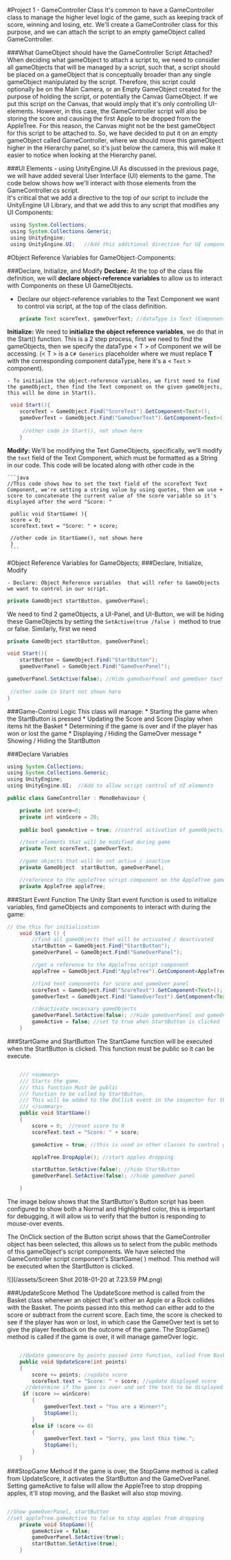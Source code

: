 #Project 1 - GameController Class
It's common to have a GameController class to manage the higher level logic of the game, such as keeping track of score, winning and losing, etc.  We'll create a GameController class for this purpose, and we can attach the script to an empty gameObject called GameController.  

###What GameObject should have the GameController Script Attached?
When deciding what gameObject to attach a script to, we need to consider all gameObjects that will be managed by a script, such that, a script should be placed on a gameObject that is conceptually broader than any single gameObject manipulated by the script.  Therefore, this script could optionally be on the Main Camera, or an Empty GameObject created for the purpose of holding the script, or potentially the Canvas GameObject.  If we put this script on the Canvas, that would imply that it's only controlling UI-elements.  However, in this case, the GameController script will also be storing the score and causing the first Apple to be dropped from the AppleTree.  For this reason, the Canvas might not be the best gameObject for this script to be attached to.  So, we have decided to put it on an empty gameObject called GameController, where we should move this gameObject higher in the Hierarchy panel, so it's just below the camera, this will make it easier to notice when looking at the Hierarchy panel.

###UI Elements - using UnityEngine.UI
As discussed in the previous page, we will have added several User Interface (UI) elements to the game.
The code below shows how we'll interact with those elements from the GameController.cs script.  
It's critical that we add a directive to the top of our script to include the UnityEngine UI Library, and that we add this to any script that modifies any UI Components:

```java
 using System.Collections;
 using System.Collections.Generic;
 using UnityEngine;
 using UnityEngine.UI;   //Add this additional directive for UI components
```

#Object Reference Variables for GameObject-Components: 

###Declare, Initialize, and Modify
 **Declare:** At the top of the class file definition, we will **declare object-reference variables** to allow us to interact with Components on these UI GameObjects. 

  - Declare our object-reference variables to the Text Component we want to control via script, at the top of the class definition.

```java
    private Text scoreText, gameOverText; //dataType is Text (Component) 
```

 **Initialize:** We need to **initialize the object reference variables**, we do that in the Start() function.  This is a 2 step process, first we need to find the gameObjects, then we specify the dataType < T > of Component we will be accessing. (< T > is a `C# Generics` placeholder where we must replace **T** with the corresponding component dataType, here it's a < `Text` > component). 

    - To initialize the object-reference variables, we first need to find the gameObject, then find the Text component on the given gameObjects, this will be done in Start().

```java
 void Start(){
    scoreText = GameObject.Find("ScoreText").GetComponent<Text>();
    gameOverText = GameObject.Find("GameOverText").GetComponent<Text>();
   
     //other code in Start(), not shown here 
    }
```
**Modify:** We'll be modifying the Text GameObjects, specifically, we'll modify the `text` field of the Text Component, which must be formatted as a String in our code. This code will be located along with other code in the  
  
    ```java
    //This code shows how to set the text field of the scoreText Text Component, we're setting a string value by using quotes, then we use + score to concatenate the current value of the score variable so it's displayed after the word "Score: "
     
     public void StartGame( ){
     score = 0;
     scoreText.text = "Score: " + score;
     
     //other code in StartGame(), not shown here  
     }
     ```
    
#Object Reference Variables for GameObjects;
###Declare, Initialize, Modify

    - Declare: Object Reference variables  that will refer to GameObjects we want to control in our script.
    
```java
private GameObject startButton, gameOverPanel;

```
    
We need to find 2 gameObjects, a UI-Panel, and UI-Button, we will be hiding these GameObjects by setting the `SetActive(true /false ) `method to true or false.  Similarly, first we need

```java
private GameObject startButton, gameOverPanel;

void Start(){
    startButton = GameObject.Find("StartButton");
    gameOverPanel = GameObject.Find("GameOverPanel");

gameOverPanel.SetActive(false); //Hide gameOverPanel and gameOver text
 
 //other code in Start not shown here
}

```



###Game-Control Logic
This class will manage: 
    * Starting the game when the StartButton is pressed
    * Updating the Score and Score Display when items hit the Basket
    * Determining if the game is over and if the player has won or lost the game
    * Displaying / Hiding the GameOver message
    * Showing / Hiding the StartButton 
    
    
###Declare Variables

```java
using System.Collections;
using System.Collections.Generic;
using UnityEngine;
using UnityEngine.UI;  //Add to allow script control of UI elements

public class GameController : MonoBehaviour {

    private int score=0;  
    private int winScore = 20;  
    
    public bool gameActive = true; //control activation of gameObjects, like dropping apples

    //text elements that will be modified during game
    private Text scoreText, gameOverText;

    //game objects that will be set active / inactive
    private GameObject  startButton, gameOverPanel;

    //reference to the appleTree script component on the AppleTree gameObject
    private AppleTree appleTree;
```

###Start Event Function
The Unity Start event function is used to initialize variables, find gameObjects and components to interact with during the game:

```java
// Use this for initialization
	void Start () {
        //find all gameObjects that will be activated / deactivated 
        startButton = GameObject.Find("StartButton");
        gameOverPanel = GameObject.Find("GameOverPanel");

        //get a reference to the AppleTree script component
        appleTree = GameObject.Find("AppleTree").GetComponent<AppleTree>();

        //find text components for score and gameOver panel
        scoreText = GameObject.Find("ScoreText").GetComponent<Text>();
        gameOverText = GameObject.Find("GameOverText").GetComponent<Text>();

        //deactivate necessary gameObjects
        gameOverPanel.SetActive(false); //Hide gameOverPanel and gameOver text
        gameActive = false; //set to true when StartButton is clicked
	}
```

###StartGame and StartButton
The StartGame function will be executed when the StartButton is clicked.  This function must be public so it can be execute.

```java

    /// <summary>
    /// Starts the game.
    /// this function Must be public 
    /// function to be called by StartButton, 
    /// This will be added to the OnClick event in the inspector for the StartButton
    /// </summary>
    public void StartGame()
    {
        score = 0;  //reset score to 0
        scoreText.text = "Score: " + score;

        gameActive = true; //this is used in other classes to control gameObjects

        appleTree.DropApple(); //start apples dropping

        startButton.SetActive(false); //hide StartButton
        gameOverPanel.SetActive(false); //hide gameOver panel

    }
```
The image below shows that the StartButton's Button script has been configured to show both a Normal and Highlighted color, this is important for debugging, it will allow us to verify that the button is responding to mouse-over events.

The OnClick section of the Button script shows that the GameController object has been selected, this allows us to select from the public methods of this gameObject's script components.  We have selected the GameController script component's StartGame( ) method.  This method will be executed when the StartButton is clicked. 

![](/assets/Screen Shot 2018-01-20 at 7.23.59 PM.png)

###UpdateScore Method
The UpdateScore method is called from the Basket class whenever an object that's either an Apple or a Rock collides with the Basket. The points passed into this method can either add to the score or subtract from the current score.  Each time, the score is checked to see if the player has won or lost, in which case the GameOver text is set to give the player feedback on the outcome of the game.  The StopGame() method is called if the game is over, it will manage gameOver logic. 


```java

    //Update gamescore by points passed into function, called from Basket class
    public void UpdateScore(int points)
    {
        score += points; //update score
        scoreText.text = "Score: " + score; //update displayed score
      //determine if the game is over and set the text to be displayed 
     if (score >= winScore) 
        {
            gameOverText.text = "You are a Winner!";
            StopGame();
        }
        else if (score <= 0)
        {
            gameOverText.text = "Sorry, you lost this time.";
            StopGame();
        }
    }
```

###StopGame Method
If the game is over, the StopGame method is called from UpdateScore, it activates the StartButton and the GameOverPanel.  Setting gameActive to false will allow the AppleTree to stop dropping apples, it'll stop moving, and the Basket will also stop moving.  

```java

//Show gameOverPanel, startButton
//set appleTree.gameActive to false to stop apples from dropping
    private void StopGame(){
        gameActive = false;
        gameOverPanel.SetActive(true);
        startButton.SetActive(true);
    }
	
```


